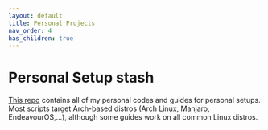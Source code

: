 ```yaml
---
layout: default
title: Personal Projects
nav_order: 4
has_children: true
---
```


# Personal Setup stash

[This repo](https://github.com/n0k0m3/Personal-Setup) contains all of my personal codes and guides for personal setups. Most scripts target Arch-based distros (Arch Linux, Manjaro, EndeavourOS,...), although some guides work on all common Linux distros.